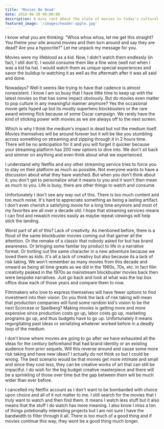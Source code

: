 ```yaml
---
title: 'Movies Be Dead'
date: 2018-06-30 00:00:00
description: A mini rant about the state of movies in today's cultural landscape
featured_image: '/images/header-apple.jpg'
---
```


I know what you are thinking: "Whoa whoa whoa, let me get this straight? You theme your site around movies and then turn around and say they are dead? Are you a hypocrite?" Let me unpack my message for you.

Movies were my lifeblood as a kid. Now, I didn't watch them endlessly (in fact, I still don't). I would consume them like a fine wine (well not when I was a kid ha ha). I would watch them as unique special experiences and savor the buildup to watching it as well as the aftermath after it was all said and done.

Nowadays? Well it seems like trying to have that cadence is almost nonexistent. I know I am so busy that I have little time to keep up with the latest movies so that has some impact obviously. But do movies even matter to pop culture in any meaningful manner anymore? Yes the occasional movie gets hyped up but its mostly superhero blockbusters or the rare award winning flick because of some Oscar campaign. We rarely have the kind of sticking power with movies as we are always off to the next screen.

Which is why I think the medium's impact is dead but not the medium itself. Movies themselves will be around forever but it will be like you stumbling across something on streaming and zipping through it in 2 hours time. There will be no anticipation for it and you will forget it quicker because your streaming platform has 200 new options to dive into. We don't sit back and simmer on anything and even think about what we experienced. 

I understand why Netflix and any other streaming service tries to force you to stay on their platform as much as possible. Not everyone wants to have a discussion about what they have watched. But when you don't think about it, you don't get to personalize what it means to you and it won't then mean as much to you. Life is busy, there are other things to watch and consume.

Unfortunately I don't see any way out of this. There is too much content and too much noise. It's hard to appreciate something as being a lasting artifact. I don't even cherish a satisfying movie for a long time anymore and most of my favorites are all over a decade old. I hope that streaming services means I can find and rewatch movies easily as maybe repeat viewings will help stick the landing.

Worst part of all of this? Lack of creativity. As mentioned before, there is a flood of the same blockbuster movies coming out that garner all the attention. Or the remake of a classic that nobody asked for but has brand awareness. Or bringing some familar toy product to life in a narrative format. Or trotting out the same character in a new adventure because we loved them as kids. It's all a lack of creativy but also because its a lack of risk taking. We won't remember as many movies from this decade and onward as being all time greats as we did in the 1960s, 70s, etc. In fact film creativity peaked in the 1970s as mainstream blockbuster movies back then were bespoke narratives. Just go back and look at what was the top box office draw each of those years and compare them to now.

Filmmakers who love to express themselves will have fewer options to find investment into their vision. Do you think the lack of risk taking will mean that production companies will fund some random kid's vision to be the next Scorcese or Speilberg? Making movies is getting more and more expensive since production costs go up, labor costs go up, marketing programs go up, and thus budgets have to go up. Unfortunately it means regurgitating past ideas or serializing whatever worked before in a deadly loop of the medium.

I don't know where movies are going to go after we have exhausted all the ideas for the century beforehand that had brand identity or an existing audience from prior sequels. Will this reverse around and cause some more risk taking and have new ideas? I actually do not think so but I could be wrong. The best scenario would be that movies get more intimate and small and since they cost less, they can be creative works of art that can still be impactful. I do wish for the big budget creative masterpiece and there will be a sprinkling of those over time but the gap between them will be much wider than ever before.

I cancelled my Netflix account as I don't want to be bombarded with choice upon choice and all of it not matter to me. I still search for the movies that I truly want to watch and then find them. It means I watch less stuff but it also means that the stuff I do watch has more meaning. I also know I miss a ton of things potetionally interesting projects but I am not sure I have the bandwidth to filter through it all. There is too much of a good thing and if movies continue this way, they wont be a good thing much longer.
